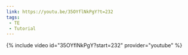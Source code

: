 ```yaml
---
link: https://youtu.be/35OYflNkPgY?t=232
tags:
 - TE
 - Tutorial
---
```

{% include video id="35OYflNkPgY?start=232" provider="youtube" %}
